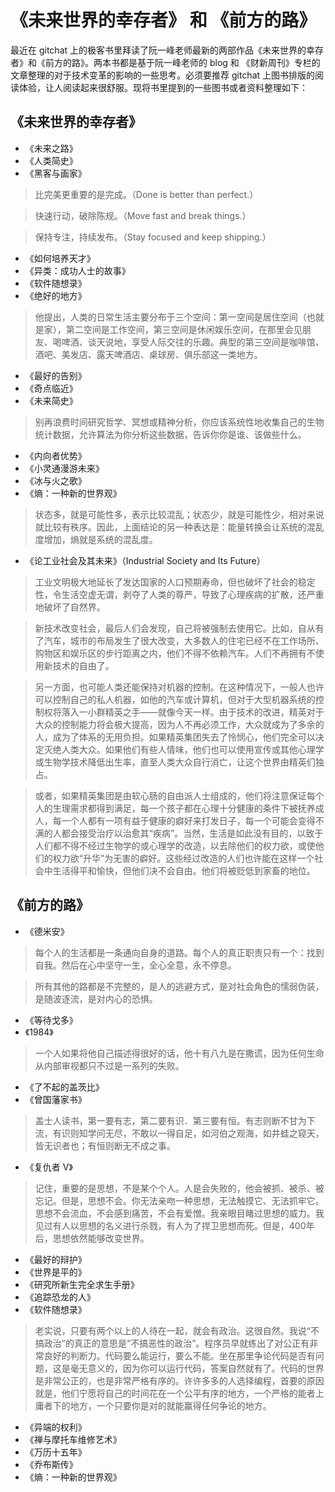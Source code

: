《未来世界的幸存者》 和 《前方的路》
=============================
最近在 gitchat 上的极客书里拜读了阮一峰老师最新的两部作品《未来世界的幸存者》和《前方的路》。两本书都是基于阮一峰老师的 blog 和 《财新周刊》专栏的文章整理的对于技术变革的影响的一些思考。必须要推荐 gitchat 上图书排版的阅读体验，让人阅读起来很舒服。现将书里提到的一些图书或者资料整理如下：

《未来世界的幸存者》
---------------

- 《未来之路》
- 《人类简史》
- 《黑客与画家》

> 比完美更重要的是完成。（Done is better than perfect.）

> 快速行动，破除陈规。（Move fast and break things.）

> 保持专注，持续发布。（Stay focused and keep shipping.）

- 《如何培养天才》
- 《异类：成功人士的故事》
- 《软件随想录》
- 《绝好的地方》
> 他提出，人类的日常生活主要分布于三个空间：第一空间是居住空间（也就是家），第二空间是工作空间，第三空间是休闲娱乐空间，在那里会见朋友、喝啤酒、谈天说地，享受人际交往的乐趣。典型的第三空间是咖啡馆、酒吧、美发店、露天啤酒店、桌球房、俱乐部这一类地方。

- 《最好的告别》
- 《奇点临近》
- 《未来简史》
> 别再浪费时间研究哲学、冥想或精神分析，你应该系统性地收集自己的生物统计数据，允许算法为你分析这些数据，告诉你你是谁、该做些什么。

- 《内向者优势》
- 《小灵通漫游未来》
- 《冰与火之歌》
- 《熵：一种新的世界观》
> 状态多，就是可能性多，表示比较混乱；状态少，就是可能性少，相对来说就比较有秩序。因此，上面结论的另一种表达是：能量转换会让系统的混乱度增加，熵就是系统的混乱度。

- 《论工业社会及其未来》（Industrial Society and Its Future）
> 工业文明极大地延长了发达国家的人口预期寿命，但也破坏了社会的稳定性，令生活空虚无谓，剥夺了人类的尊严，导致了心理疾病的扩散，还严重地破坏了自然界。

> 新技术改变社会，最后人们会发现，自己将被强制去使用它。比如，自从有了汽车，城市的布局发生了很大改变，大多数人的住宅已经不在工作场所、购物区和娱乐区的步行距离之内，他们不得不依赖汽车。人们不再拥有不使用新技术的自由了。

>另一方面，也可能人类还能保持对机器的控制。在这种情况下，一般人也许可以控制自己的私人机器，如他的汽车或计算机，但对于大型机器系统的控制权将落入一小群精英之手——就像今天一样。由于技术的改进，精英对于大众的控制能力将会极大提高，因为人不再必须工作，大众就成为了多余的人，成为了体系的无用负担。如果精英集团失去了怜悯心，他们完全可以决定灭绝人类大众。如果他们有些人情味，他们也可以使用宣传或其他心理学或生物学技术降低出生率，直至人类大众自行消亡，让这个世界由精英们独占。

>或者，如果精英集团是由软心肠的自由派人士组成的，他们将注意保证每个人的生理需求都得到满足，每一个孩子都在心理十分健康的条件下被抚养成人，每一个人都有一项有益于健康的癖好来打发日子，每一个可能会变得不满的人都会接受治疗以治愈其“疾病”。当然，生活是如此没有目的，以致于人们都不得不经过生物学的或心理学的改造，以去除他们的权力欲，或使他们的权力欲“升华”为无害的癖好。这些经过改造的人们也许能在这样一个社会中生活得平和愉快，但他们决不会自由。他们将被贬低到家畜的地位。

《前方的路》
---------------
- 《德米安》
> 每个人的生活都是一条通向自身的道路。每个人的真正职责只有一个：找到自我。然后在心中坚守一生，全心全意，永不停息。

> 所有其他的路都是不完整的，是人的逃避方式，是对社会角色的懦弱伪装，是随波逐流，是对内心的恐惧。

- 《等待戈多》
- 《1984》
> 一个人如果将他自己描述得很好的话，他十有八九是在撒谎，因为任何生命从内部审视都只不过是一系列的失败。

- 《了不起的盖茨比》
- 《曾国藩家书》
> 盖士人读书，第一要有志，第二要有识．第三要有恒。有志则断不甘为下流，有识则知学问无尽，不敢以一得自足，如河伯之观海，如井蛙之窥天，皆无识者也；有恒则断无不成之事。

- 《复仇者 V》
> 记住，重要的是思想，不是某个个人。人是会失败的，他会被抓、被杀、被忘记。但是，思想不会。你无法亲吻一种思想，无法触摸它、无法抓牢它。思想不会流血，不会感到痛苦，不会有爱憎。我亲眼目睹过思想的威力。我见过有人以思想的名义进行杀戮，有人为了捍卫思想而死。但是，400年后，思想依然能够改变世界。

- 《最好的辩护》
- 《世界是平的》
- 《研究所新生完全求生手册》
- 《追踪恐龙的人》
- 《软件随想录》
> 老实说，只要有两个以上的人待在一起，就会有政治。这很自然。我说“不搞政治”的真正的意思是“不搞恶性的政治”。程序员早就练出了对公正有非常良好的判断力。代码要么能运行，要么不能。坐在那里争论代码是否有问题，这是毫无意义的，因为你可以运行代码，答案自然就有了。代码的世界是非常公正的，也是非常严格有序的。许许多多的人选择编程，首要的原因就是，他们宁愿将自己的时间花在一个公平有序的地方，一个严格的能者上庸者下的地方，一个只要你是对的就能赢得任何争论的地方。

- 《异端的权利》
- 《禅与摩托车维修艺术》
- 《万历十五年》
- 《乔布斯传》
- 《熵：一种新的世界观》